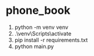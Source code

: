 # phone_book

1) python -m venv venv
2) .\venv\Scripts\activate
3) pip install -r requirements.txt
4) python main.py
